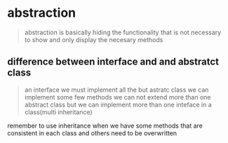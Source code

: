# abstraction
>abstraction is basically hiding the functionality that is not necessary to show and only display the necesary 
> methods

## difference between interface and and abstratct class
> an interface we must implement all the but astratc class we can implement some few methods
> we can not extend more than one abstract class but we can implement more than one inteface in a class(multi inheritance)

remember to use inheritance when we have some methods that are consistent in each class and others need to be overwritten
